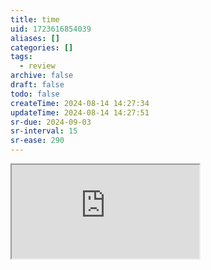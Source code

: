 ```yaml
---
title: time
uid: 1723616854039
aliases: []
categories: []
tags:
  - review
archive: false
draft: false
todo: false
createTime: 2024-08-14 14:27:34
updateTime: 2024-08-14 14:27:51
sr-due: 2024-09-03
sr-interval: 15
sr-ease: 290
---
```


<iframe
  class="iframe_full"
  src="https://dict.youdao.com/result?word=time&lang=en"
>
</iframe>
